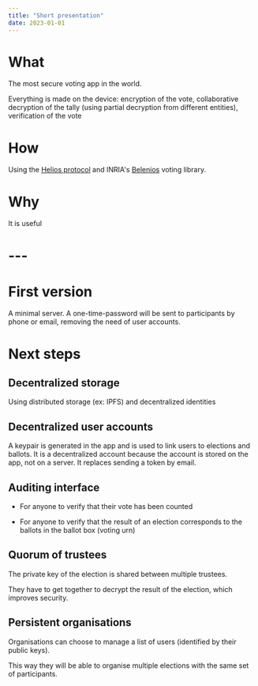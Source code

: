 ```yaml
---
title: "Short presentation"
date: 2023-01-01
---
```


# What

The most secure voting app in the world.

Everything is made on the device: encryption of the vote, collaborative decryption of the tally (using partial decryption from different entities), verification of the vote

# How

Using the [Helios protocol](https://www.usenix.org/legacy/events/sec08/tech/full_papers/adida/adida.pdf) and INRIA's [Belenios](https://www.belenios.org/) voting library.

# Why

It is useful

# ---

# First version

A minimal server. A one-time-password will be sent to participants by phone or email, removing the need of user accounts.

# Next steps

## Decentralized storage

Using distributed storage (ex: IPFS) and decentralized identities

## Decentralized user accounts

A keypair is generated in the app and is used to link users to elections and ballots. It is a decentralized account because the account is stored on the app, not on a server. It replaces sending a token by email.

## Auditing interface

- For anyone to verify that their vote has been counted

- For anyone to verify that the result of an election corresponds to the ballots in the ballot box (voting urn)

## Quorum of trustees

The private key of the election is shared between multiple trustees.

They have to get together to decrypt the result of the election, which improves security.

## Persistent organisations

Organisations can choose to manage a list of users (identified by their public keys).

This way they will be able to organise multiple elections with the same set of participants.
